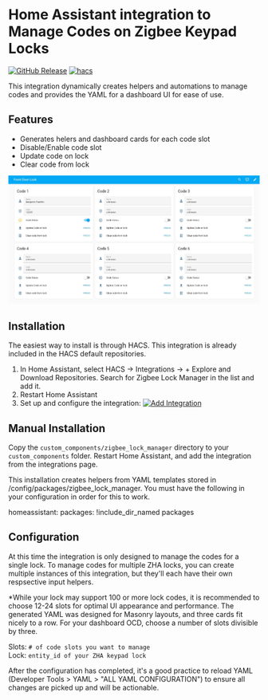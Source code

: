 # Home Assistant integration to Manage Codes on Zigbee Keypad Locks
[![GitHub Release][releases-shield]][releases]
[![hacs][hacsbadge]][hacs]

This integration dynamically creates helpers and automations to manage codes and provides the YAML for a dashboard UI for ease of use. 

## Features
* Generates helers and dashboard cards for each code slot
* Disable/Enable code slot
* Update code on lock
* Clear code from lock

![Alt Text](ZLM_UI.jpg)

## Installation

The easiest way to install is through HACS. This integration is already included in the HACS default repositories.

1. In Home Assistant, select HACS -> Integrations -> + Explore and Download Repositories. Search for Zigbee Lock Manager in the list and add it.
2. Restart Home Assistant
3. Set up and configure the integration: [![Add Integration](https://my.home-assistant.io/badges/config_flow_start.svg)](https://my.home-assistant.io/redirect/config_flow_start/?domain=zigbee_lock_manager)

## Manual Installation

Copy the `custom_components/zigbee_lock_manager` directory to your `custom_components` folder. Restart Home Assistant, and add the integration from the integrations page.

This installation creates helpers from YAML templates stored in /config/packages/zigbee_lock_manager.  You must have the following in your configuration in order for this to work. 

homeassistant:
  packages: !include_dir_named packages

## Configuration

At this time the integration is only designed to manage the codes for a single lock.  To manage codes for multiple ZHA locks, you can create multiple instances of this integration, but they'll each have their own respsective input helpers. 

*While your lock may support 100 or more lock codes, it is recommended to choose 12-24 slots for optimal UI appearance and performance. The generated YAML was designed for Masonry layouts, and three cards fit nicely to a row.  For your dashboard OCD, choose a number of slots divisible by three. 

Slots: `# of code slots you want to manage` <br>
Lock: `entity_id of your ZHA keypad lock`

After the configuration has completed, it's a good practice to reload YAML (Developer Tools > YAML > "ALL YAML CONFIGURATION") to ensure all changes are picked up and will be actionable. 


[hacs]: https://hacs.xyz
[hacsbadge]: https://img.shields.io/badge/HACS-Default-41BDF5.svg?style=for-the-badge
[releases-shield]: https://img.shields.io/github/v/release/Fiercefish1/zigbee-lock-manager.svg?style=for-the-badge
[releases]: https://github.com/Fiercefish1/Zigbee-Lock-Manager/releases
